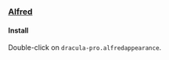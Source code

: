 ### [Alfred](https://www.alfredapp.com/)

#### Install

Double-click on `dracula-pro.alfredappearance`.
